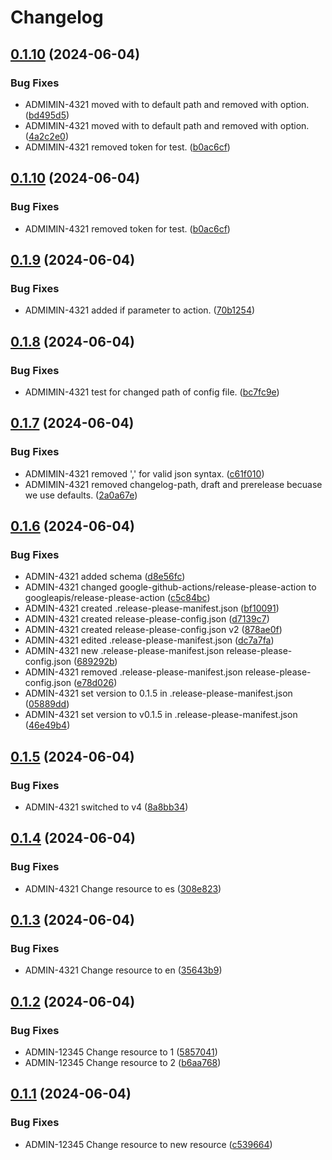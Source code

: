 # Changelog

## [0.1.10](https://github.com/elmargrote/github-actions-course-template/compare/v0.1.9...v0.1.10) (2024-06-04)


### Bug Fixes

* ADMIMIN-4321 moved with to default path and removed with option. ([bd495d5](https://github.com/elmargrote/github-actions-course-template/commit/bd495d5e3e33ccc89e3a9af8b651095e1224f777))
* ADMIMIN-4321 moved with to default path and removed with option. ([4a2c2e0](https://github.com/elmargrote/github-actions-course-template/commit/4a2c2e05d033807389ea8ed52106b3df641752c1))
* ADMIMIN-4321 removed token for test. ([b0ac6cf](https://github.com/elmargrote/github-actions-course-template/commit/b0ac6cf7ab588f3efe7e6357af55c994ffc51bad))

## [0.1.10](https://github.com/elmargrote/github-actions-course-template/compare/v0.1.9...v0.1.10) (2024-06-04)


### Bug Fixes

* ADMIMIN-4321 removed token for test. ([b0ac6cf](https://github.com/elmargrote/github-actions-course-template/commit/b0ac6cf7ab588f3efe7e6357af55c994ffc51bad))

## [0.1.9](https://github.com/elmargrote/github-actions-course-template/compare/v0.1.8...v0.1.9) (2024-06-04)


### Bug Fixes

* ADMIMIN-4321 added if parameter to action. ([70b1254](https://github.com/elmargrote/github-actions-course-template/commit/70b12545ccab78e7c8431ee3454881905ce52686))

## [0.1.8](https://github.com/elmargrote/github-actions-course-template/compare/v0.1.7...v0.1.8) (2024-06-04)


### Bug Fixes

* ADMIMIN-4321 test for changed path of config file. ([bc7fc9e](https://github.com/elmargrote/github-actions-course-template/commit/bc7fc9e80dc4b4626f4b0f36ff5fb7f7aae9bbea))

## [0.1.7](https://github.com/elmargrote/github-actions-course-template/compare/v0.1.6...v0.1.7) (2024-06-04)


### Bug Fixes

* ADMIMIN-4321 removed ',' for valid json syntax. ([c61f010](https://github.com/elmargrote/github-actions-course-template/commit/c61f0105c258f61e6daab2ef588b300a67278441))
* ADMIMIN-4321 removed changelog-path, draft and prerelease becuase we use defaults. ([2a0a67e](https://github.com/elmargrote/github-actions-course-template/commit/2a0a67e37f1b639f8f9a01b675b28b2d9ccc2267))

## [0.1.6](https://github.com/elmargrote/github-actions-course-template/compare/v0.1.5...v0.1.6) (2024-06-04)


### Bug Fixes

* ADMIN-4321 added schema ([d8e56fc](https://github.com/elmargrote/github-actions-course-template/commit/d8e56fc6b3091d06e3d1fcb635f3cde25f3417ad))
* ADMIN-4321 changed google-github-actions/release-please-action to googleapis/release-please-action ([c5c84bc](https://github.com/elmargrote/github-actions-course-template/commit/c5c84bc6e290373daa1af1238d2a2c428e49cdaa))
* ADMIN-4321 created .release-please-manifest.json ([bf10091](https://github.com/elmargrote/github-actions-course-template/commit/bf100915115502391a4049925500b7a4df27a5de))
* ADMIN-4321 created release-please-config.json ([d7139c7](https://github.com/elmargrote/github-actions-course-template/commit/d7139c72cc8cccf32dd383b2b97517c23ec1ccf9))
* ADMIN-4321 created release-please-config.json v2 ([878ae0f](https://github.com/elmargrote/github-actions-course-template/commit/878ae0fc3e2cda52a3dbeb98bda3cbb8c9bec38d))
* ADMIN-4321 edited .release-please-manifest.json ([dc7a7fa](https://github.com/elmargrote/github-actions-course-template/commit/dc7a7fa67c9f7570ce6e7c88d3338bdc5cc44327))
* ADMIN-4321 new .release-please-manifest.json release-please-config.json ([689292b](https://github.com/elmargrote/github-actions-course-template/commit/689292b4bf1d65c1f7a080d197b169db6db138ed))
* ADMIN-4321 removed .release-please-manifest.json release-please-config.json ([e78d026](https://github.com/elmargrote/github-actions-course-template/commit/e78d0265d8eb003cfa04b00f0d9eba48787dfe46))
* ADMIN-4321 set version to 0.1.5 in .release-please-manifest.json ([05889dd](https://github.com/elmargrote/github-actions-course-template/commit/05889ddadcab6fc101f98dca84b912a1321846a5))
* ADMIN-4321 set version to v0.1.5 in .release-please-manifest.json ([46e49b4](https://github.com/elmargrote/github-actions-course-template/commit/46e49b4804302968dce34767a3c5e29f3be0aa16))

## [0.1.5](https://github.com/elmargrote/github-actions-course-template/compare/v0.1.4...v0.1.5) (2024-06-04)


### Bug Fixes

* ADMIN-4321 switched to v4 ([8a8bb34](https://github.com/elmargrote/github-actions-course-template/commit/8a8bb340fde642252f83565036767c1dd05d3af0))

## [0.1.4](https://github.com/elmargrote/github-actions-course-template/compare/v0.1.3...v0.1.4) (2024-06-04)


### Bug Fixes

* ADMIN-4321 Change resource to es ([308e823](https://github.com/elmargrote/github-actions-course-template/commit/308e8237038c319f3e8eb4966022690b77f6a1c2))

## [0.1.3](https://github.com/elmargrote/github-actions-course-template/compare/v0.1.2...v0.1.3) (2024-06-04)


### Bug Fixes

* ADMIN-4321 Change resource to en ([35643b9](https://github.com/elmargrote/github-actions-course-template/commit/35643b9ba87095427f435afb8730442b6ee35a52))

## [0.1.2](https://github.com/elmargrote/github-actions-course-template/compare/v0.1.1...v0.1.2) (2024-06-04)


### Bug Fixes

* ADMIN-12345 Change resource to 1 ([5857041](https://github.com/elmargrote/github-actions-course-template/commit/5857041993fa2e185f52ac852c8162adcf1bc72d))
* ADMIN-12345 Change resource to 2 ([b6aa768](https://github.com/elmargrote/github-actions-course-template/commit/b6aa7685b436925a731feda9312e3df1e76de0ad))

## [0.1.1](https://github.com/elmargrote/github-actions-course-template/compare/0.1.0...v0.1.1) (2024-06-04)


### Bug Fixes

* ADMIN-12345 Change resource to new resource ([c539664](https://github.com/elmargrote/github-actions-course-template/commit/c539664f109596501e1b721073959c3dcb570db4))
